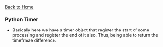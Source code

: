 [Back to Home](../README.md)
### Python Timer

* Basically here we have a timer object that register the start of some processing and register the end of it also. Thus, being able to return the timefrmae difference.
